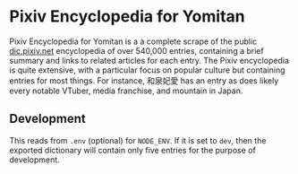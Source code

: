 # Pixiv Encyclopedia for Yomitan

Pixiv Encyclopedia for Yomitan is a a complete scrape of the public
[dic.pixiv.net](https://dic.pixiv.net/) encyclopedia of over 540,000 entries,
containing a brief summary and links to related articles for each entry. The
Pixiv encyclopedia is quite extensive, with a particular focus on popular
culture but containing entries for most things. For instance, 和泉妃愛 has an
entry as does likely every notable VTuber, media franchise, and mountain in
Japan.

## Development

This reads from `.env` (optional) for `NODE_ENV`. If it is set to `dev`, then
the exported dictionary will contain only five entries for the purpose of
development.
